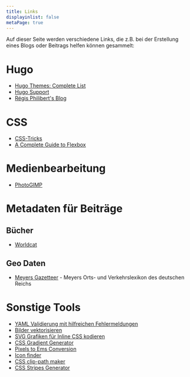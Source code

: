 ```yaml
---
title: Links
displayinlist: false
metaPage: true
---
```


Auf dieser Seite werden verschiedene Links, die z.B. bei der Erstellung eines Blogs oder Beitrags helfen können gesammelt:


# Hugo
* [Hugo Themes: Complete List](https://themes.gohugo.io/)
* [Hugo Support](https://discourse.gohugo.io/)
* [Régis Philibert's Blog](https://regisphilibert.com/tags/hugo/)

# CSS
* [CSS-Tricks](https://css-tricks.com/)
* [A Complete Guide to Flexbox](https://css-tricks.com/snippets/css/a-guide-to-flexbox/)

# Medienbearbeitung
* [PhotoGIMP](https://github.com/Diolinux/PhotoGIMP)

# Metadaten für Beiträge

## Bücher
* [Worldcat](https://www.worldcat.org/)

## Geo Daten
* [Meyers Gazetteer](https://www.meyersgaz.org/) - Meyers Orts- und Verkehrslexikon des deutschen Reichs

# Sonstige Tools
* [YAML Validierung mit hilfreichen Fehlermeldungen](https://jsonformatter.org/yaml-validator)
* [Bilder vektorisieren](https://www.vectorizer.io/)
* [SVG Grafiken für Inline CSS kodieren](https://yoksel.github.io/url-encoder/)
* [CSS Gradient Generator](https://cssgradient.io/)
* [Pixels to Ems Conversion](https://www.w3schools.com/tags/ref_pxtoemconversion.asp)
* [Icon finder](https://www.iconfinder.com/)
* [CSS clip-path maker](https://bennettfeely.com/clippy/)
* [CSS Stripes Generator](https://stripesgenerator.com/)
